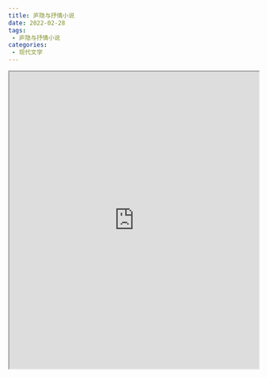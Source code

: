 ```yaml
---
title: 庐隐与抒情小说
date: 2022-02-28
tags:
 - 庐隐与抒情小说
categories:
 - 现代文学
---
```




<iframe src="https://study-doc.yourtools.icu/pdf/web/viewer.html?file=https://vkceyugu.cdn.bspapp.com/VKCEYUGU-e9075d72-0451-48df-afe1-d46932ae4554/7196f21e-4deb-4c39-8b4b-60a603fce54b.pdf" width="100%" height="600px"></iframe>
